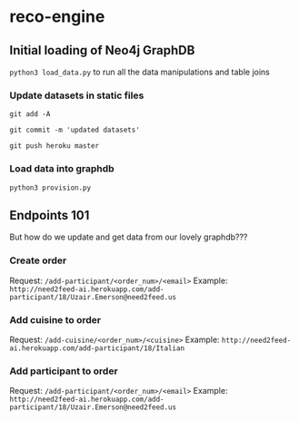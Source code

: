 # reco-engine


## Initial loading of Neo4j GraphDB

`python3 load_data.py`  to run all the data manipulations and table joins

### Update datasets in static files 
`git add -A`

`git commit -m 'updated datasets'`

`git push heroku master`

### Load data into graphdb
`python3 provision.py`


## Endpoints 101
But how do we update and get data from our lovely graphdb??? 

### Create order
Request: `/add-participant/<order_num>/<email>`
Example: `http://need2feed-ai.herokuapp.com/add-participant/18/Uzair.Emerson@need2feed.us`

### Add cuisine to order
Request: `/add-cuisine/<order_num>/<cuisine>`
Example: `http://need2feed-ai.herokuapp.com/add-participant/18/Italian`

### Add participant to order
Request: `/add-participant/<order_num>/<email>`
Example: `http://need2feed-ai.herokuapp.com/add-participant/18/Uzair.Emerson@need2feed.us`

### 